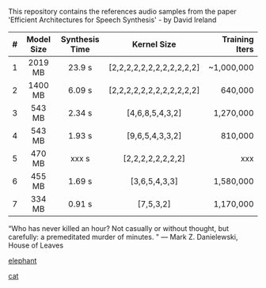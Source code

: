 This repository contains the references audio samples from the paper 'Efficient Architectures for Speech Synthesis' - by David Ireland

| # | Model Size | Synthesis Time|             Kernel Size   | Training Iters |
| - |:----------:|:-------------:|:-------------------------:| --------------:|
| 1 |    2019 MB |        23.9 s | [2,2,2,2,2,2,2,2,2,2,2,2] |     ~1,000,000 |
| 2 |    1400 MB |        6.09 s | [2,2,2,2,2,2,2,2,2,2,2,2] |        640,000 |
| 3 |     543 MB |        2.34 s |           [4,6,8,5,4,3,2] |      1,270,000 |
| 4 |     543 MB |        1.93 s |           [9,6,5,4,3,3,2] |        810,000 |
| 5 |     470 MB |        xxx  s |       [2,2,2,2,2,2,2,2] |            xxx |
| 6 |     455 MB |        1.69 s |             [3,6,5,4,3,3] |      1,580,000 |
| 7 |     334 MB |        0.91 s |                 [7,5,3,2] |      1,170,000 |

“Who has never killed an hour? Not casually or without thought, but carefully: a premeditated murder of minutes. " ― Mark Z. Danielewski, House of Leaves

[elephant](/7_334MB_1s_[7,5,3,2]_1170000.wav)

[cat](/7_334MB_1s_[7,5,3,2]_1170000.mp3)